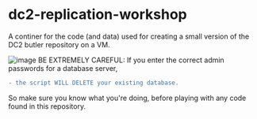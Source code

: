 # dc2-replication-workshop
A continer for the code (and data) used for creating a small version of the DC2 butler repository on a VM.

![image](https://github.com/lsst-dm/dc2-replication-workshop/assets/12162156/3a82adbe-059f-4658-ba77-9da0d43f4143)
BE EXTREMELY CAREFUL: If you enter the correct admin passwords for a database server, 
```diff
- the script WILL DELETE your existing database. 
```
So make sure you know what you're doing, before playing with any code found in this repository.
